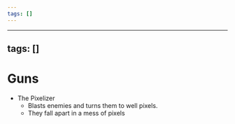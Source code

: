 ```yaml
---
tags: []
---
```


---
tags: []
---

# Guns
- The Pixelizer
	- Blasts enemies and turns them to well pixels.
	- They fall apart in a mess of pixels